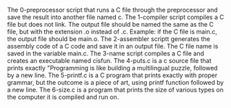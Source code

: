 The 0-preprocessor script that runs a C file through the preprocessor and save the result into another file named c.
The 1-compiler script compiles a C file but does not link. The output file should be named the same as the C file, but with the extension .o instead of .c. Example: if the C file is main.c, the output file should be main.o.
The 2-assembler scriptt generates the assembly code of a C code and save it in an output file. The C file name is saved in the variable main.c.
The 3-name script compiles a C file and creates an executable named cisfun.
The 4-puts.c is a c source file that prints exactly "Programming is like building a multilingual puzzle, followed by a new line.
The 5-printf.c is a C program that prints exactly with proper grammar, but the outcome is a piece of art, using printf function followed by a new line.
The 6-size.c is a program that prints the size of various types on the computer it is compiled and run on.
